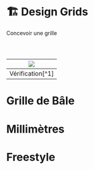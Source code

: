# 🏗️ Design Grids
  Concevoir une grille
### &nbsp;


|![](links/Checklists.jpg) |
|:---:|
| Vérification[^1]           |

# Grille de Bâle 
# Millimètres
# Freestyle
